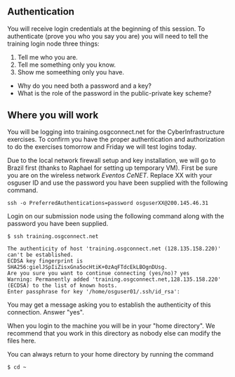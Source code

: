 # 

## Authentication

You will receive login credentials at the beginning of this session. To authenticate (prove you who you say you are) you will need to tell the training login node three things:

1) Tell me who you are. 
2) Tell me something only you know.
3) Show me someething only you have.  

* Why do you need both a password and a key?
* What is the role of the password in the public-private key scheme? 

## Where you will work

You will be logging into training.osgconnect.net for the CyberInfrastructure exercises. To confirm you have the proper authentication and authorization to do the exercises tomorrow and Friday we will test logins today. 

Due to the local network firewall setup and key installation, we will go to Brazil first (thanks to Raphael for setting up temporary VM). First be sure you are on the wireless network *Eventos CeNET*. Replace XX with your osguser ID and use the password you have been supplied with the following command. 

```
ssh -o PreferredAuthentications=password osguserXX@200.145.46.31
```

Login on our submission node using the following command along with the password you have been supplied. 

```
$ ssh training.osgconnect.net

The authenticity of host 'training.osgconnect.net (128.135.158.220)' can't be established.
ECDSA key fingerprint is SHA256:gielJSpIiZisxGna5ocHtiK+0zAqFTdcEkLBOgnDUsg.
Are you sure you want to continue connecting (yes/no)? yes
Warning: Permanently added 'training.osgconnect.net,128.135.158.220' (ECDSA) to the list of known hosts.
Enter passphrase for key '/home/osguser01/.ssh/id_rsa':
```

You may get a message asking you to establish the authenticity of this connection. Answer "yes". 

When you login to the machine you will be in your "home directory".  We recommend that you work in this directory as nobody else can modify the files here.

You can always return to your home directory by running the command

```
$ cd ~
```
